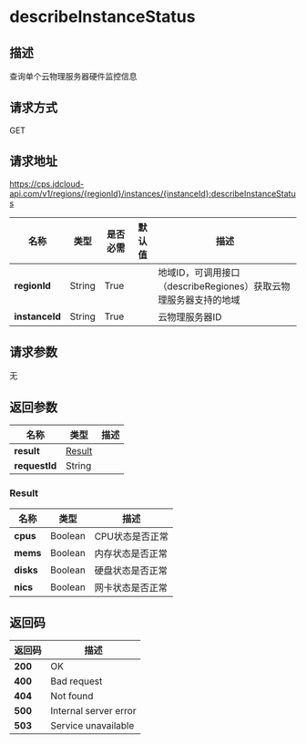 # describeInstanceStatus


## 描述
查询单个云物理服务器硬件监控信息

## 请求方式
GET

## 请求地址
https://cps.jdcloud-api.com/v1/regions/{regionId}/instances/{instanceId}:describeInstanceStatus

|名称|类型|是否必需|默认值|描述|
|---|---|---|---|---|
|**regionId**|String|True| |地域ID，可调用接口（describeRegiones）获取云物理服务器支持的地域|
|**instanceId**|String|True| |云物理服务器ID|

## 请求参数
无


## 返回参数
|名称|类型|描述|
|---|---|---|
|**result**|[Result](#result)| |
|**requestId**|String| |

### <div id="Result">Result</div>
|名称|类型|描述|
|---|---|---|
|**cpus**|Boolean|CPU状态是否正常|
|**mems**|Boolean|内存状态是否正常|
|**disks**|Boolean|硬盘状态是否正常|
|**nics**|Boolean|网卡状态是否正常|

## 返回码
|返回码|描述|
|---|---|
|**200**|OK|
|**400**|Bad request|
|**404**|Not found|
|**500**|Internal server error|
|**503**|Service unavailable|

